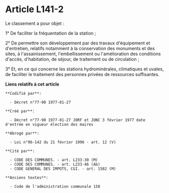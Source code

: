# Article L141-2

Le classement a pour objet :

1° De faciliter la fréquentation de la station ; 

2° De permettre son développement par des travaux d'équipement et d'entretien, relatifs notamment à la conservation des
monuments et des sites, à l'assainissement, l'embellissement ou l'amélioration des conditions d'accès, d'habitation, de
séjour, de traitement ou de circulation ; 

3° Et, en ce qui concerne les stations hydrominérales, climatiques et uvales, de faciliter le traitement des personnes
privées de ressources suffisantes.

**Liens relatifs à cet article**

	**Codifié par**:

	  - Décret n°77-90 1977-01-27

	**Créé par**:

	  - Décret n°77-90 1977-01-27 JORF et JONC 3 février 1977 date d'entrée en vigueur élection des maires

	**Abrogé par**:

	  - Loi n°96-142 du 21 février 1996 - art. 12 (V)

	**Cité par**:

	  - CODE DES COMMUNES. - art. L233-30 (M)
	  - CODE DES COMMUNES. - art. L233-46 (Ab)
	  - CODE GENERAL DES IMPOTS, CGI. - art. 1582 (M)

	**Anciens textes**:

	  - Code de l'administration communale 158
